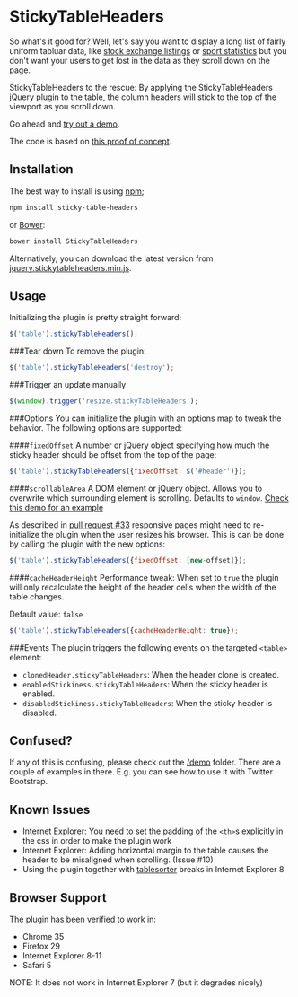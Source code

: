 StickyTableHeaders
==================
So what's it good for? Well, let's say you want to display a long list of fairly uniform tabluar data, like [stock exchange listings](http://online.barrons.com/public/page/majormarket-nysecomposite-A.html) or [sport statistics](http://sports.yahoo.com/nba/stats/byposition?pos=PG,SG,G,GF,SF,PF,F,FC,C) but you don't want your users to get lost in the data as they scroll down on the page.

StickyTableHeaders to the rescue: By applying the StickyTableHeaders jQuery plugin to the table, the column headers will stick to the top of the viewport as you scroll down.

Go ahead and [try out a demo](http://jsfiddle.net/jmosbech/stFcx/).

The code is based on [this proof of concept](http://stackoverflow.com/questions/1030043/html-table-headers-always-visible-at-top-of-window-when-viewing-a-large-table/1041566#1041566).

Installation
------------
The best way to install is using [npm](https://www.npmjs.com/);

```bash
npm install sticky-table-headers
```

or [Bower](http://bower.io/):

```bash
bower install StickyTableHeaders
```

Alternatively, you can download the latest version from [jquery.stickytableheaders.min.js](https://raw.github.com/jmosbech/StickyTableHeaders/master/js/jquery.stickytableheaders.min.js).

Usage
-----
Initializing the plugin is pretty straight forward:

```js
$('table').stickyTableHeaders();
```

###Tear down
To remove the plugin:

```js
$('table').stickyTableHeaders('destroy');
```

###Trigger an update manually
```js
$(window).trigger('resize.stickyTableHeaders');
```

###Options
You can initialize the plugin with an options map to tweak the behavior. The following options are supported:

####`fixedOffset`
A number or jQuery object specifying how much the sticky header should be offset from the top of the page:

```js
$('table').stickyTableHeaders({fixedOffset: $('#header')});
```

####`scrollableArea`
A DOM element or jQuery object. Allows you to overwrite which surrounding element is scrolling. Defaults to `window`. [Check this demo for an example](https://github.com/jmosbech/StickyTableHeaders/tree/master/demo/scrollable-div.html)


As described in [pull request #33](https://github.com/jmosbech/StickyTableHeaders/pull/33) responsive pages might need to re-initialize the plugin when the user resizes his browser. This is can be done by calling the plugin with the new options:

```js
$('table').stickyTableHeaders({fixedOffset: [new-offset]});
```

####`cacheHeaderHeight`
Performance tweak: When set to `true` the plugin will only recalculate the height of the header cells when the width of the table changes.

Default value: `false`

```js
$('table').stickyTableHeaders({cacheHeaderHeight: true});
```


###Events
The plugin triggers the following events on the targeted `<table>` element:

 - `clonedHeader.stickyTableHeaders`: When the header clone is created.
 - `enabledStickiness.stickyTableHeaders`: When the sticky header is enabled.
 - `disabledStickiness.stickyTableHeaders`: When the sticky header is disabled.

Confused?
---------

If any of this is confusing, please check out the [/demo](https://github.com/jmosbech/StickyTableHeaders/tree/master/demo) folder. There are a couple of examples in there. E.g. you can see how to use it with Twitter Bootstrap.

Known Issues
------------
-   Internet Explorer: You need to set the padding of the `<th>`s explicitly in the css in order to make the plugin work
-   Internet Explorer: Adding horizontal margin to the table causes the header to be misaligned when scrolling. (Issue #10)
-   Using the plugin together with [tablesorter](http://tablesorter.com/docs/) breaks in Internet Explorer 8


Browser Support
---------------
The plugin has been verified to work in:

-   Chrome 35
-   Firefox 29
-   Internet Explorer 8-11
-   Safari 5

NOTE: It does not work in Internet Explorer 7 (but it degrades nicely)
